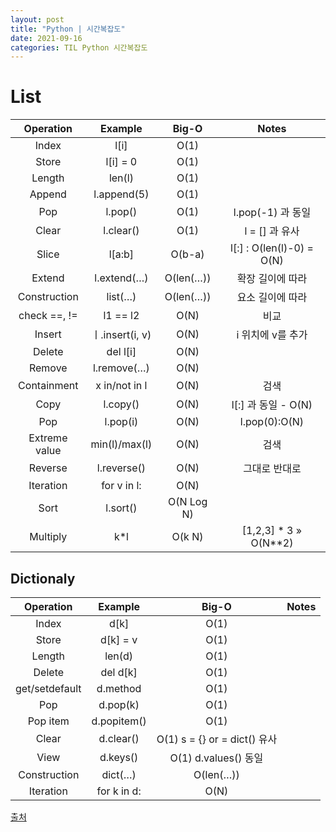 ```yaml
---
layout: post
title: "Python | 시간복잡도"
date: 2021-09-16
categories: TIL Python 시간복잡도
---
```


# List

|   Operation   |     Example     |   Big-O    |           Notes           |
| :-----------: | :-------------: | :--------: | :-----------------------: |
|     Index     |      l[i]       |    O(1)    |                           |
|     Store     |    l[i] = 0     |    O(1)    |                           |
|    Length     |     len(l)      |    O(1)    |                           |
|    Append     |   l.append(5)   |    O(1)    |                           |
|      Pop      |     l.pop()     |    O(1)    |     l.pop(-1) 과 동일     |
|     Clear     |    l.clear()    |    O(1)    |      l = [] 과 유사       |
|     Slice     |     l[a:b]      |   O(b-a)   | l[:] : O(len(l)-0) = O(N) |
|    Extend     |   l.extend(…)   | O(len(…))  |     확장 길이에 따라      |
| Construction  |     list(…)     | O(len(…))  |     요소 길이에 따라      |
| check ==, !=  |    l1 == l2     |    O(N)    |           비교            |
|    Insert     | ㅣ.insert(i, v) |    O(N)    |     i 위치에 v를 추가     |
|    Delete     |    del l[i]     |    O(N)    |                           |
|    Remove     |   l.remove(…)   |    O(N)    |                           |
|  Containment  |  x in/not in l  |    O(N)    |           검색            |
|     Copy      |    l.copy()     |    O(N)    |    l[:] 과 동일 - O(N)    |
|      Pop      |    l.pop(i)     |    O(N)    |       l.pop(0):O(N)       |
| Extreme value |  min(l)/max(l)  |    O(N)    |           검색            |
|    Reverse    |   l.reverse()   |    O(N)    |       그대로 반대로       |
|   Iteration   |   for v in l:   |    O(N)    |                           |
|     Sort      |    l.sort()     | O(N Log N) |                           |
|   Multiply    |      k\*l       |   O(k N)   | [1,2,3] \* 3 » O(N\*\*2)  |

## Dictionaly

|   Operation    |   Example   |            Big-O             | Notes |
| :------------: | :---------: | :--------------------------: | ----- |
|     Index      |    d[k]     |             O(1)             |       |
|     Store      |  d[k] = v   |             O(1)             |       |
|     Length     |   len(d)    |             O(1)             |       |
|     Delete     |  del d[k]   |             O(1)             |       |
| get/setdefault |  d.method   |             O(1)             |       |
|      Pop       |  d.pop(k)   |             O(1)             |       |
|    Pop item    | d.popitem() |             O(1)             |       |
|     Clear      |  d.clear()  | O(1) s = {} or = dict() 유사 |       |
|      View      |  d.keys()   |     O(1) d.values() 동일     |       |
|  Construction  |   dict(…)   |          O(len(…))           |       |
|   Iteration    | for k in d: |             O(N)             |       |

[출처](https://wayhome25.github.io/python/2017/06/14/time-complexity/#disqus_thread)
